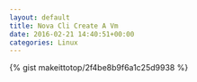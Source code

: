 ```yaml
---
layout: default                                                                                                              
title: Nova Cli Create A Vm                                                                                                                       
date: 2016-02-21 14:40:51+00:00                                                                                                                        
categories: Linux                                                                                                                
---                                                                                                                              
```


{% gist makeittotop/2f4be8b9f6a1c25d9938 %}                                                                                                           

